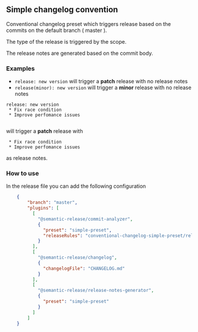## Simple changelog convention

Conventional changelog preset which triggers release based on the commits on the default branch ( master ).

The type of the release is triggered by the scope. 

The release notes are generated based on the commit body.
 
### Examples
 * `release: new version` will trigger a **patch** release with no release notes
 * `release(minor): new version` will trigger a **minor** release with no release notes

```
release: new version
 * Fix race condition
 * Improve perfomance issues 
   
```
will trigger a **patch** release with 
```
 * Fix race condition
 * Improve perfomance issues 
```
as release notes.

 
### How to use

In the release file you can add the following configuration

```json
    {
        "branch": "master",
        "plugins": [
          [
            "@semantic-release/commit-analyzer",
            {
              "preset": "simple-preset",
              "releaseRules": "conventional-changelog-simple-preset/release-rules"
            }
          ],
          [
            "@semantic-release/changelog",
            {
              "changelogFile": "CHANGELOG.md"
            }
          ],
          [
            "@semantic-release/release-notes-generator",
            {
              "preset": "simple-preset"
            }
          ]
        ]
    }
```